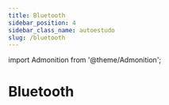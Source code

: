 ```yaml
---
title: Bluetooth
sidebar_position: 4
sidebar_class_name: autoestudo
slug: /bluetooth
---
```


import Admonition from '@theme/Admonition';

# Bluetooth

